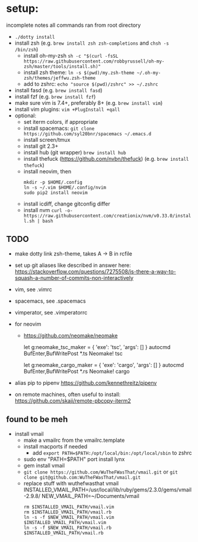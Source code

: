 # setup:

incomplete notes
all commands ran from root directory

- `./dotty install`
- install zsh (e.g. `brew install zsh zsh-completions` and `chsh -s /bin/zsh`)
  - install oh-my-zsh
    `sh -c "$(curl -fsSL https://raw.githubusercontent.com/robbyrussell/oh-my-zsh/master/tools/install.sh)"`
  - install zsh theme:
    `ln -s $(pwd)/my.zsh-theme ~/.oh-my-zsh/themes/jeffwu.zsh-theme`
  - add to zshrc:
    `echo "source $(pwd)/zshrc" >> ~/.zshrc`
- install fasd (e.g. `brew install fasd`)
- install fzf (e.g. `brew install fzf`)
- make sure vim is 7.4+, preferably 8+ (e.g. `brew install vim`)
- install vim plugins: `vim +PlugInstall +qall`
- optional:
  - set iterm colors, if appropriate
  - install spacemacs:
    `git clone https://github.com/syl20bnr/spacemacs ~/.emacs.d`
  - install screen/tmux
  - install git 2.3+
  - install hub (git wrapper) `brew install hub`
  - install thefuck (https://github.com/nvbn/thefuck) (e.g. `brew install thefuck`)
  - install neovim, then
    ```
    mkdir -p $HOME/.config
    ln -s ~/.vim $HOME/.config/nvim
    sudo pip2 install neovim
    ```
  - install icdiff, change gitconfig differ
  - install nvm
    `curl -o- https://raw.githubusercontent.com/creationix/nvm/v0.33.0/install.sh | bash`

## TODO
  - make dotty link zsh-theme, takes A -> B in rcfile
  - set up git aliases like described in answer here:
    https://stackoverflow.com/questions/7275508/is-there-a-way-to-squash-a-number-of-commits-non-interactively
  - vim, see .vimrc
  - spacemacs, see .spacemacs
  - vimperator, see .vimperatorrc
  - for neovim
    - https://github.com/neomake/neomake

      let g:neomake_tsc_maker = { 'exe': 'tsc', 'args': [] }
      autocmd BufEnter,BufWritePost *.ts Neomake! tsc

      let g:neomake_cargo_maker = { 'exe': 'cargo', 'args': [] }
      autocmd BufEnter,BufWritePost *.rs Neomake! cargo

  - alias pip to pipenv
    https://github.com/kennethreitz/pipenv

  - on remote machines, often useful to install:
    https://github.com/skaji/remote-pbcopy-iterm2

## found to be meh
  - install vmail
    - make a vmailrc from the vmailrc.template
    - install macports if needed
      - add `export PATH=$PATH:/opt/local/bin:/opt/local/sbin` to zshrc
    - sudo env "PATH=$PATH" port install lynx
    - gem install vmail
    - `git clone https://github.com/WuTheFWasThat/vmail.git`
      or `git clone git@github.com:WuTheFWasThat/vmail.git`
    - replace stuff with wuthefwasthat vmail
        INSTALLED_VMAIL_PATH=/usr/local/lib/ruby/gems/2.3.0/gems/vmail-2.9.8/
        NEW_VMAIL_PATH=~/Documents/vmail
        ```
        rm $INSTALLED_VMAIL_PATH/vmail.vim
        rm $INSTALLED_VMAIL_PATH/vmail.rb
        ln -s -f $NEW_VMAIL_PATH/vmail.vim $INSTALLED_VMAIL_PATH/vmail.vim
        ln -s -f $NEW_VMAIL_PATH/vmail.rb $INSTALLED_VMAIL_PATH/vmail.rb
        ```

